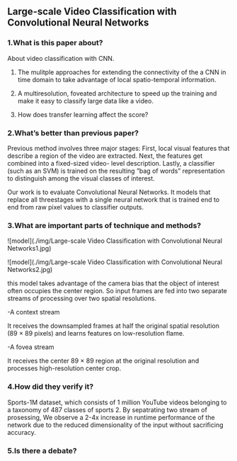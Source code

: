 ## Large-scale Video Classification with Convolutional Neural Networks

### 1.What is this paper about?

About video classification with CNN.
1. The mulitple approaches for extending the connectivity of the a CNN in time domain to take advantage of local spatio-temporal information.

2. A multiresolution, foveated architecture to speed up the training and make it easy to classify large data like a video.

3. How does transfer learning affect the score?

### 2.What’s better than previous paper?

Previous method involves three major stages: 
First, local visual features that describe a region of the video are extracted. 
Next, the features get combined into a fixed-sized video- level description. 
Lastly, a classifier (such as an SVM) is trained on the resulting ”bag of words” representation to distinguish among the visual classes of interest.

Our work is to evaluate Convolutional Neural Networks.
It models that replace all threestages with a single neural network that is trained end to end from raw pixel values to classifier outputs.


### 3.What are important parts of technique and methods?

![model](./img/Large-scale Video Classification with Convolutional Neural Networks1.jpg) 


![model](./img/Large-scale Video Classification with Convolutional Neural Networks2.jpg) 

this model takes advantage of the camera bias that the object of interest often occupies the center region. So input frames are fed into two separate streams of processing over two spatial resolutions.

-A context stream

It receives the downsampled frames at half the original spatial resolution (89 × 89 pixels) and learns features on low-resolution flame.

-A fovea stream

It receives the center 89 × 89 region at the original resolution and processes high-resolution center crop.

### 4.How did they verify it?

Sports-1M dataset, which consists of 1 million YouTube videos belonging to a taxonomy of 487 classes of sports
2. By sepatrating two stream of prosessing, We observe a 2-4x increase in runtime performance of the network due to the reduced dimensionality of the input without sacrificing accuracy.


### 5.Is there a debate?
